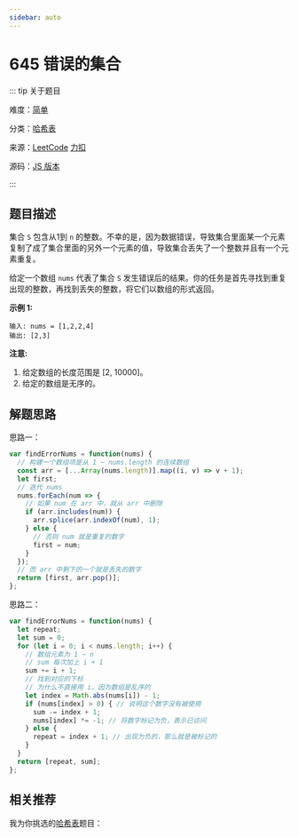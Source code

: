 ```yaml
---
sidebar: auto
---
```


# 645 错误的集合

::: tip 关于题目

难度：[简单](/solution/easy/)

分类：[哈希表](/art/hash.html)

来源：[LeetCode](https://leetcode.com/problems/set-mismatch/submissions/)  [力扣](https://leetcode-cn.com/problems/set-mismatch/submissions/)

源码：[JS 版本](https://github.com/swpuLeo/cattle/blob/master/src/easy/SetMismatch.js)

:::



## 题目描述

集合 `S` 包含从1到 `n` 的整数。不幸的是，因为数据错误，导致集合里面某一个元素复制了成了集合里面的另外一个元素的值，导致集合丢失了一个整数并且有一个元素重复。

给定一个数组 `nums` 代表了集合 `S` 发生错误后的结果。你的任务是首先寻找到重复出现的整数，再找到丢失的整数，将它们以数组的形式返回。

**示例 1:**

```
输入: nums = [1,2,2,4]
输出: [2,3]
```

**注意:**

1. 给定数组的长度范围是 [2, 10000]。
2. 给定的数组是无序的。





## 解题思路

思路一：

```js
var findErrorNums = function(nums) {
  // 构建一个数组项是从 1 ~ nums.length 的连续数组
  const arr = [...Array(nums.length)].map((i, v) => v + 1);
  let first;
  // 迭代 nums
  nums.forEach(num => {
    // 如果 num 在 arr 中，就从 arr 中删除
    if (arr.includes(num)) {
      arr.splice(arr.indexOf(num), 1);
    } else {
      // 否则 num 就是重复的数字
      first = num;
    }
  });
  // 而 arr 中剩下的一个就是丢失的数字
  return [first, arr.pop()];
};
```



思路二：

```js
var findErrorNums = function(nums) {
  let repeat;
  let sum = 0;
  for (let i = 0; i < nums.length; i++) {
    // 数组元素为 1 ~ n
    // sum 每次加上 i + 1
    sum += i + 1;
    // 找到对应的下标
    // 为什么不直接用 i，因为数组是乱序的
    let index = Math.abs(nums[i]) - 1;
    if (nums[index] > 0) { // 说明这个数字没有被使用
      sum -= index + 1;
      nums[index] *= -1; // 将数字标记为负，表示已访问
    } else {
      repeat = index + 1; // 出现为负的，那么就是被标记的
    }
  }
  return [repeat, sum];
};
```





## 相关推荐

我为你挑选的[哈希表](/art/hash.html)题目：
